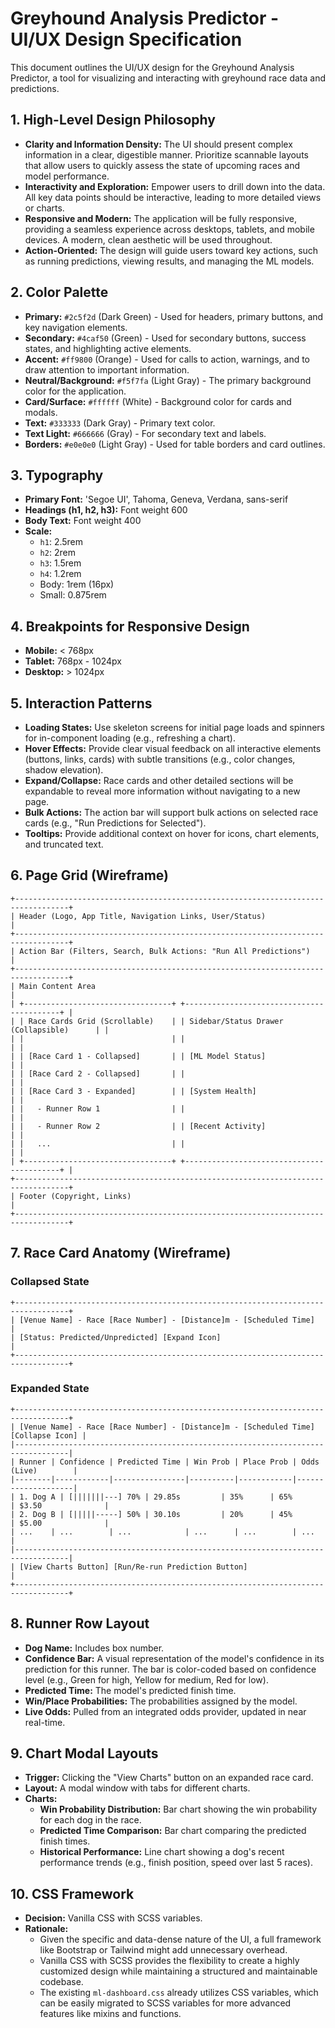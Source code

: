 
# Greyhound Analysis Predictor - UI/UX Design Specification

This document outlines the UI/UX design for the Greyhound Analysis Predictor, a tool for visualizing and interacting with greyhound race data and predictions.

## 1. High-Level Design Philosophy

-   **Clarity and Information Density:** The UI should present complex information in a clear, digestible manner. Prioritize scannable layouts that allow users to quickly assess the state of upcoming races and model performance.
-   **Interactivity and Exploration:** Empower users to drill down into the data. All key data points should be interactive, leading to more detailed views or charts.
-   **Responsive and Modern:** The application will be fully responsive, providing a seamless experience across desktops, tablets, and mobile devices. A modern, clean aesthetic will be used throughout.
-   **Action-Oriented:** The design will guide users toward key actions, such as running predictions, viewing results, and managing the ML models.

## 2. Color Palette

-   **Primary:** `#2c5f2d` (Dark Green) - Used for headers, primary buttons, and key navigation elements.
-   **Secondary:** `#4caf50` (Green) - Used for secondary buttons, success states, and highlighting active elements.
-   **Accent:** `#ff9800` (Orange) - Used for calls to action, warnings, and to draw attention to important information.
-   **Neutral/Background:** `#f5f7fa` (Light Gray) - The primary background color for the application.
-   **Card/Surface:** `#ffffff` (White) - Background color for cards and modals.
-   **Text:** `#333333` (Dark Gray) - Primary text color.
-   **Text Light:** `#666666` (Gray) - For secondary text and labels.
-   **Borders:** `#e0e0e0` (Light Gray) - Used for table borders and card outlines.

## 3. Typography

-   **Primary Font:** 'Segoe UI', Tahoma, Geneva, Verdana, sans-serif
-   **Headings (h1, h2, h3):** Font weight 600
-   **Body Text:** Font weight 400
-   **Scale:**
    -   `h1`: 2.5rem
    -   `h2`: 2rem
    -   `h3`: 1.5rem
    -   `h4`: 1.2rem
    -   Body: 1rem (16px)
    -   Small: 0.875rem

## 4. Breakpoints for Responsive Design

-   **Mobile:** < 768px
-   **Tablet:** 768px - 1024px
-   **Desktop:** > 1024px

## 5. Interaction Patterns

-   **Loading States:** Use skeleton screens for initial page loads and spinners for in-component loading (e.g., refreshing a chart).
-   **Hover Effects:** Provide clear visual feedback on all interactive elements (buttons, links, cards) with subtle transitions (e.g., color changes, shadow elevation).
-   **Expand/Collapse:** Race cards and other detailed sections will be expandable to reveal more information without navigating to a new page.
-   **Bulk Actions:** The action bar will support bulk actions on selected race cards (e.g., "Run Predictions for Selected").
-   **Tooltips:** Provide additional context on hover for icons, chart elements, and truncated text.

## 6. Page Grid (Wireframe)

```
+----------------------------------------------------------------------------------+
| Header (Logo, App Title, Navigation Links, User/Status)                          |
+----------------------------------------------------------------------------------+
| Action Bar (Filters, Search, Bulk Actions: "Run All Predictions")                |
+----------------------------------------------------------------------------------+
| Main Content Area                                                                |
| +---------------------------------+ +------------------------------------------+ |
| | Race Cards Grid (Scrollable)    | | Sidebar/Status Drawer (Collapsible)      | |
| |                                 | |                                          | |
| | [Race Card 1 - Collapsed]       | | [ML Model Status]                        | |
| | [Race Card 2 - Collapsed]       | |                                          | |
| | [Race Card 3 - Expanded]        | | [System Health]                          | |
| |   - Runner Row 1                | |                                          | |
| |   - Runner Row 2                | | [Recent Activity]                        | |
| |   ...                           | |                                          | |
| +---------------------------------+ +------------------------------------------+ |
+----------------------------------------------------------------------------------+
| Footer (Copyright, Links)                                                        |
+----------------------------------------------------------------------------------+
```

## 7. Race Card Anatomy (Wireframe)

### Collapsed State

```
+----------------------------------------------------------------------------------+
| [Venue Name] - Race [Race Number] - [Distance]m - [Scheduled Time]               |
| [Status: Predicted/Unpredicted] [Expand Icon]                                    |
+----------------------------------------------------------------------------------+
```

### Expanded State

```
+----------------------------------------------------------------------------------+
| [Venue Name] - Race [Race Number] - [Distance]m - [Scheduled Time] [Collapse Icon] |
|----------------------------------------------------------------------------------|
| Runner | Confidence | Predicted Time | Win Prob | Place Prob | Odds (Live)        |
|--------|------------|----------------|----------|------------|--------------------|
| 1. Dog A | [|||||||---] 70% | 29.85s         | 35%      | 65%        | $3.50              |
| 2. Dog B | [|||||-----] 50% | 30.10s         | 20%      | 45%        | $5.00              |
| ...    | ...        | ...            | ...      | ...        | ...                |
|----------------------------------------------------------------------------------|
| [View Charts Button] [Run/Re-run Prediction Button]                              |
+----------------------------------------------------------------------------------+
```

## 8. Runner Row Layout

-   **Dog Name:** Includes box number.
-   **Confidence Bar:** A visual representation of the model's confidence in its prediction for this runner. The bar is color-coded based on confidence level (e.g., Green for high, Yellow for medium, Red for low).
-   **Predicted Time:** The model's predicted finish time.
-   **Win/Place Probabilities:** The probabilities assigned by the model.
-   **Live Odds:** Pulled from an integrated odds provider, updated in near real-time.

## 9. Chart Modal Layouts

-   **Trigger:** Clicking the "View Charts" button on an expanded race card.
-   **Layout:** A modal window with tabs for different charts.
-   **Charts:**
    -   **Win Probability Distribution:** Bar chart showing the win probability for each dog in the race.
    -   **Predicted Time Comparison:** Bar chart comparing the predicted finish times.
    -   **Historical Performance:** Line chart showing a dog's recent performance trends (e.g., finish position, speed over last 5 races).

## 10. CSS Framework

-   **Decision:** Vanilla CSS with SCSS variables.
-   **Rationale:**
    -   Given the specific and data-dense nature of the UI, a full framework like Bootstrap or Tailwind might add unnecessary overhead.
    -   Vanilla CSS with SCSS provides the flexibility to create a highly customized design while maintaining a structured and maintainable codebase.
    -   The existing `ml-dashboard.css` already utilizes CSS variables, which can be easily migrated to SCSS variables for more advanced features like mixins and functions.

